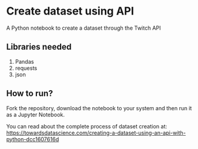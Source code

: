 # Create dataset using API
A Python notebook to create a dataset through the Twitch API

## Libraries needed
1. Pandas
2. requests
3. json

## How to run?
Fork the repository, download the notebook to your system and then run it as a Jupyter Notebook.



You can read about the complete process of dataset creation at: https://towardsdatascience.com/creating-a-dataset-using-an-api-with-python-dcc1607616d 
